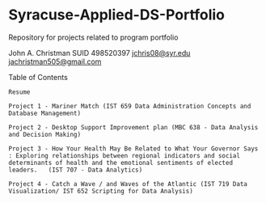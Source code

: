 # Syracuse-Applied-DS-Portfolio


Repository for projects related to program portfolio


John A. Christman
SUID 498520397
jchris08@syr.edu
jachristman505@gmail.com

Table of Contents

    Resume

    Project 1 - Mariner Match (IST 659 Data Administration Concepts and Database Management)

    Project 2 - Desktop Support Improvement plan (MBC 638 - Data Analysis and Decision Making)

    Project 3 - How Your Health May Be Related to What Your Governor Says : Exploring relationships between regional indicators and social determinants of health and the emotional sentiments of elected leaders.   (IST 707 - Data Analytics)

    Project 4 - Catch a Wave / and Waves of the Atlantic (IST 719 Data Visualization/ IST 652 Scripting for Data Analysis)
